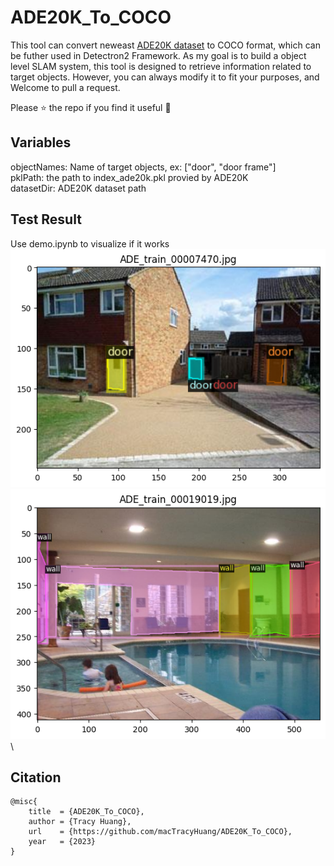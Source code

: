 # ADE20K_To_COCO
This tool can convert neweast [ADE20K dataset](https://groups.csail.mit.edu/vision/datasets/ADE20K/) to COCO format, which can be futher used in Detectron2 Framework.
As my goal is to build a object level SLAM system, this tool is designed to retrieve information related to target objects.
However, you can always modify it to fit your purposes, and Welcome to pull a request.

Please :star: the repo if you find it useful :full_moon_with_face:


## Variables
objectNames: Name of target objects, ex: ["door", "door frame"]\
pklPath: the path to index_ade20k.pkl provied by ADE20K\
datasetDir: ADE20K dataset path

## Test Result
Use demo.ipynb to visualize if it works\
![image](./figure/door1.png)\
![image](./figure/wall1.png)\


## Citation
```
@misc{
    title  = {ADE20K_To_COCO},
    author = {Tracy Huang},
    url    = {https://github.com/macTracyHuang/ADE20K_To_COCO},
    year   = {2023}
}
```